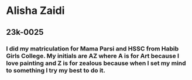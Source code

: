 # Alisha Zaidi
## 23k-0025
### I did my matriculation for Mama Parsi and HSSC from Habib Girls College. My initials are AZ where A is for Art because I love painting and Z is for zealous because when I set my mind to something I try my best to do it.
